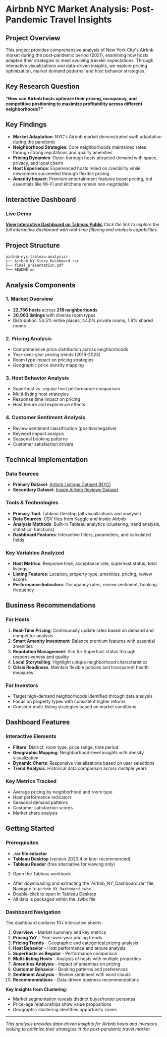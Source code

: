 # Airbnb NYC Market Analysis: Post-Pandemic Travel Insights

## Project Overview

This project provides comprehensive analysis of New York City's Airbnb market during the post-pandemic period (2021), examining how hosts adapted their strategies to meet evolving traveler expectations. Through interactive visualizations and data-driven insights, we explore pricing optimization, market demand patterns, and host behavior strategies.

## Key Research Question

**"How can Airbnb hosts optimize their pricing, occupancy, and competitive positioning to maximize profitability across different neighborhoods?"**

## Key Findings

- **Market Adaptation**: NYC's Airbnb market demonstrated swift adaptation during the pandemic
- **Neighborhood Strategies**: Core neighborhoods maintained rates through strong reputations and quality amenities
- **Pricing Dynamics**: Outer-borough hosts attracted demand with space, privacy, and local charm
- **Host Experience**: Experienced hosts relied on credibility while newcomers succeeded through flexible pricing
- **Amenity Impact**: Premium entertainment features boost pricing, but essentials like Wi-Fi and kitchens remain non-negotiable

## Interactive Dashboard
### Live Demo
**[View Interactive Dashboard on Tableau Public](https://public.tableau.com/app/profile/vijay.chandra.atheli/viz/Airbnb_NY_Story_Dashboard/AirbnbNY)**
*Click the link to explore the full interactive dashboard with real-time filtering and analysis capabilities.*


## Project Structure

```
airbnb-nyc-tableau-analysis/
├── Airbnb_NY_Story_Dashboard.rar
├── final_presentation.pdf
└── README.md
```

## Analysis Components

### 1. Market Overview
- **22,756 hosts** across **218 neighborhoods**
- **30,963 listings** with diverse room types
- Distribution: 53.5% entire places, 44.0% private rooms, 1.8% shared rooms

### 2. Pricing Analysis
- Comprehensive price distribution across neighborhoods
- Year-over-year pricing trends (2019-2023)
- Room type impact on pricing strategies
- Geographic price density mapping

### 3. Host Behavior Analysis
- Superhost vs. regular host performance comparison
- Multi-listing host strategies
- Response time impact on pricing
- Host tenure and experience effects

### 4. Customer Sentiment Analysis
- Review sentiment classification (positive/negative)
- Keyword impact analysis
- Seasonal booking patterns
- Customer satisfaction drivers

## Technical Implementation

### Data Sources
- **Primary Dataset**: [Airbnb Listings Dataset (NYC)](https://www.kaggle.com/datasets/mysarahmadbhat/airbnb-listings-reviews)
- **Secondary Dataset**: [Inside Airbnb Reviews Dataset](https://insideairbnb.com/get-the-data/)

### Tools & Technologies
- **Primary Tool**: Tableau Desktop (all visualizations and analysis)
- **Data Sources**: CSV files from Kaggle and Inside Airbnb
- **Analysis Methods**: Built-in Tableau analytics (clustering, trend analysis, statistical functions)
- **Dashboard Features**: Interactive filters, parameters, and calculated fields

### Key Variables Analyzed
- **Host Metrics**: Response time, acceptance rate, superhost status, total listings
- **Listing Features**: Location, property type, amenities, pricing, review scores
- **Performance Indicators**: Occupancy rates, review sentiment, booking frequency

## Business Recommendations

### For Hosts
1. **Real-Time Pricing**: Continuously update rates based on demand and competitor analysis
2. **Smart Amenity Investment**: Balance premium features with essential amenities
3. **Reputation Management**: Aim for Superhost status through responsiveness and quality
4. **Local Storytelling**: Highlight unique neighborhood characteristics
5. **Crisis Readiness**: Maintain flexible policies and transparent health measures

### For Investors
- Target high-demand neighborhoods identified through data analysis
- Focus on property types with consistent higher returns
- Consider multi-listing strategies based on market conditions

## Dashboard Features

### Interactive Elements
- **Filters**: District, room type, price range, time period
- **Geographic Mapping**: Neighborhood-level insights with density visualization
- **Dynamic Charts**: Responsive visualizations based on user selections
- **Trend Analysis**: Historical data comparison across multiple years

### Key Metrics Tracked
- Average pricing by neighborhood and room type
- Host performance indicators
- Seasonal demand patterns
- Customer satisfaction scores
- Market share analysis

## Getting Started

### Prerequisites
- **.rar file extactor**
- **Tableau Desktop** (version 2020.4 or later recommended)
- **Tableau Reader** (free alternative for viewing only)

2. Open the Tableau workbook
- After downloading and extracting the 'Airbnb_NY_Dashboard.rar' file, Navigate to `Airbnb_NY_Dashboard.twbx`
- Double-click to open in Tableau Desktop
- All data is packaged within the .twbx file

### Dashboard Navigation
The dashboard contains 10+ interactive sheets:
1. **Overview** - Market summary and key metrics
2. **Pricing YoY** - Year-over-year pricing trends
3. **Pricing Trends** - Geographic and categorical pricing analysis
4. **Host Behavior** - Host performance and tenure analysis
5. **Superhosts vs Regular** - Performance comparison
6. **Multi-listing Hosts** - Analysis of hosts with multiple properties
7. **Amenities Analysis** - Impact of amenities on pricing
8. **Customer Behavior** - Booking patterns and preferences
9. **Sentiment Analysis** - Review sentiment with word clouds
10. **Recommendations** - Data-driven business recommendations

**Key Insights from Clustering**:
- Market segmentation reveals distinct buyer/renter personas
- Price-age relationships show value propositions
- Geographic clustering identifies opportunity zones
---

*This analysis provides data-driven insights for Airbnb hosts and investors looking to optimize their strategies in the post-pandemic travel market.*
